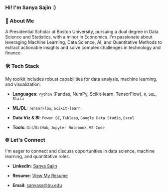 ### Hi! I'm Sanya Sajin :)

### 🚀 About Me

A Presidential Scholar at Boston University, pursuing a dual degree in Data Science and Statistics, with a minor in Economics. I'm passionate about leveraging Machine Learning, Data Science, AI, and Quantitative Methods to extract actionable insights and solve complex challenges in technology and finance.

### 🛠️ Tech Stack

My toolkit includes robust capabilities for data analysis, machine learning, and visualization:

* **Languages**: `Python` (Pandas, NumPy, Scikit-learn, TensorFlow), `R`, `SQL`, `Stata`

* **ML/DL**: `TensorFlow`, `Scikit-learn`

* **Data Viz & BI**: `Power BI`, `Tableau`, `Google Data Studio`, `Excel`

* **Tools**: `Git`/`GitHub`, `Jupyter Notebook`, `VS Code`

### 🌐 Let's Connect

I'm eager to connect and discuss opportunities in data science, machine learning, and quantitative roles.

* **LinkedIn**: [Sanya Sajin](https://www.linkedin.com/in/sanyasajin)

* **Resume**: [View My Resume](https://github.com/sanya-sajin/sanya-sajin/blob/main/Sanya%20Sajin%20Resume.pdf) 

* **Email**: sanyass@bu.edu

<!--
**sanya-sajin/sanya-sajin** is a ✨ _special_ ✨ repository because its `README.md` (this file) appears on your GitHub profile.

Here are some ideas to get you started:

- 🔭 I’m currently working on ...
- 🌱 I’m currently learning ...
- 👯 I’m looking to collaborate on ...
- 🤔 I’m looking for help with ...
- 💬 Ask me about ...
- 📫 How to reach me: ...
- 😄 Pronouns: ...
- ⚡ Fun fact: ...
-->
